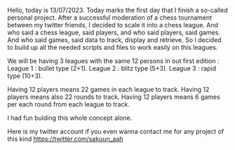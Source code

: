Hello, today is 13/07/2023.
Today marks the first day that I finish a so-called personal project.
After a successful moderation of a chess tournament between my twitter friends, 
I decided to scale it into a chess league.
And who said a chess league, said players, and who said players, said games.
And who said games, said data to track, display and retrieve.
So I decided to build up all the needed scripts and files to work easily on this leagues.

We will be having 3 leagues with the same 12 persons in out first edition : 
League 1 : bullet type (2+1).
League 2 : blitz type (5+3).
League 3 : rapid type (10+3).

Having 12 players means 22 games in each league to track.
Having 12 players means also 22 rounds to track.
Having 12 players means 6 games per each round from each league to track.

I had fun bulding this whole concept alone.

Here is my twitter account if you even wanna contact me for any project of this kind https://twitter.com/sakuun_aah
